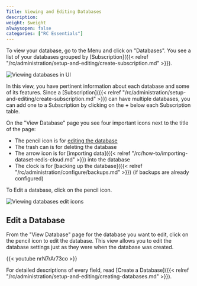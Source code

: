 ```yaml
---
Title: Viewing and Editing Databases
description:
weight: $weight
alwaysopen: false
categories: ["RC Essentials"]
---
```

To view your database, go to the Menu and click on "Databases". You see a list of your databases grouped by
[Subscription]({{< relref "/rc/administration/setup-and-editing/create-subscription.md" >}}).

![Viewing databases in
UI](/images/rc/databases_main.png?width=600&height=366)

In this view, you have pertinent information about each database and
some of its features. Since a
[Subscription]({{< relref "/rc/administration/setup-and-editing/create-subscription.md" >}})
can have multiple databases, you can add one to a Subscription by
clicking on the **+** below each Subscription table.

On the "View Database" page you see four important icons next to
the title of the page:

- The pencil icon is for [editing the database](#edit-a-database)
- The trash can is for deleting the database
- The arrow icon is for [importing
    data]({{< relref "/rc/how-to/importing-dataset-redis-cloud.md" >}})
    into the database
- The clock is for [backing up the
    database]({{< relref "/rc/administration/configure/backups.md" >}})
    (if backups are already configured)

To Edit a database, click on the pencil icon.

![Viewing databases edit
icons](/images/rc/view_database2.png?width=600&height=338)

## Edit a Database

From the "View Database" page for the database you want to edit, click
on the pencil icon to edit the database. This view allows you to edit
the database settings just as they were when the database was created.

{{< youtube nrN7rAr73co >}}

For detailed descriptions of every field, read [Create a
Database]({{< relref "/rc/administration/setup-and-editing/creating-databases.md" >}}).
